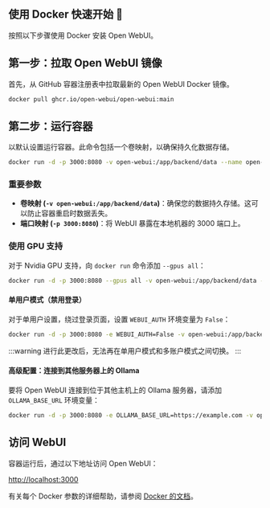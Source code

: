 ## 使用 Docker 快速开始 🐳

按照以下步骤使用 Docker 安装 Open WebUI。

## 第一步：拉取 Open WebUI 镜像

首先，从 GitHub 容器注册表中拉取最新的 Open WebUI Docker 镜像。

```bash
docker pull ghcr.io/open-webui/open-webui:main
```

## 第二步：运行容器

以默认设置运行容器。此命令包括一个卷映射，以确保持久化数据存储。

```bash
docker run -d -p 3000:8080 -v open-webui:/app/backend/data --name open-webui ghcr.io/open-webui/open-webui:main
```

### 重要参数

- **卷映射 (`-v open-webui:/app/backend/data`)**：确保您的数据持久存储。这可以防止容器重启时数据丢失。
- **端口映射 (`-p 3000:8080`)**：将 WebUI 暴露在本地机器的 3000 端口上。

### 使用 GPU 支持

对于 Nvidia GPU 支持，向 `docker run` 命令添加 `--gpus all`：

```bash
docker run -d -p 3000:8080 --gpus all -v open-webui:/app/backend/data --name open-webui ghcr.io/open-webui/open-webui:cuda
```


#### 单用户模式（禁用登录）

对于单用户设置，绕过登录页面，设置 `WEBUI_AUTH` 环境变量为 `False`：

```bash
docker run -d -p 3000:8080 -e WEBUI_AUTH=False -v open-webui:/app/backend/data --name open-webui ghcr.io/open-webui/open-webui:main
```

:::warning
进行此更改后，无法再在单用户模式和多账户模式之间切换。
:::

#### 高级配置：连接到其他服务器上的 Ollama

要将 Open WebUI 连接到位于其他主机上的 Ollama 服务器，请添加 `OLLAMA_BASE_URL` 环境变量：

```bash
docker run -d -p 3000:8080 -e OLLAMA_BASE_URL=https://example.com -v open-webui:/app/backend/data --name open-webui --restart always ghcr.io/open-webui/open-webui:main
```

## 访问 WebUI

容器运行后，通过以下地址访问 Open WebUI：

[http://localhost:3000](http://localhost:3000)

有关每个 Docker 参数的详细帮助，请参阅 [Docker 的文档](https://docs.docker.com/engine/reference/commandline/run/)。
